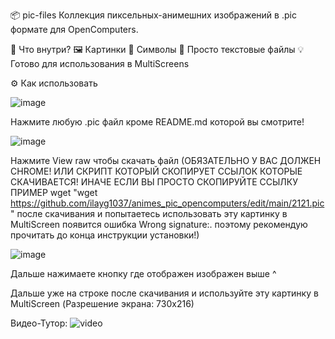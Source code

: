 📦 pic-files
Коллекция пиксельных-анимешних изображений в .pic формате для OpenComputers.

🧠 Что внутри?
🖼 Картинки
🎨 Символы
📁 Просто текстовые файлы
💡 Готово для использования в MultiScreens

⚙ Как использовать

![image](https://github.com/user-attachments/assets/06d197fe-08a4-412e-b9f1-621edf31d93e)

Нажмите любую .pic файл кроме README.md которой вы смотрите!

![image](https://github.com/user-attachments/assets/d4f7caac-0250-49b5-8920-662be8f80342)

Нажмите View raw чтобы скачать файл (ОБЯЗАТЕЛЬНО У ВАС ДОЛЖЕН CHROME! ИЛИ СКРИПТ КОТОРЫЙ СКОПИРУЕТ ССЫЛОК КОТОРЫЕ СКАЧИВАЕТСЯ! ИНАЧЕ ЕСЛИ ВЫ ПРОСТО СКОПИРУЙТЕ ССЫЛКУ ПРИМЕР wget "wget https://github.com/ilayg1037/animes_pic_opencomputers/edit/main/2121.pic" после скачивания и попытаетесь использовать эту картинку в MultiScreen появится ошибка Wrong signature:. поэтому рекомендую прочитать до конца инструкции установки!)


![image](https://github.com/user-attachments/assets/c1190063-146a-4e3d-b60e-5c754b37d1b0)

Дальше нажимаете кнопку где отображен изображен выше ^

Дальше уже на строке после скачивания и используйте эту картинку в MultiScreen (Разрешение экрана: 730x216)

Видео-Тутор: ![video](https://jumpshare.com/s/DuPhvp1JTLQsihDVRY8i)
